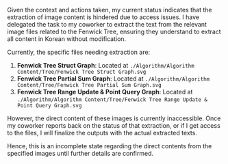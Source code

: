Given the context and actions taken, my current status indicates that the extraction of image content is hindered due to access issues. I have delegated the task to my coworker to extract the text from the relevant image files related to the Fenwick Tree, ensuring they understand to extract all content in Korean without modification.

Currently, the specific files needing extraction are:

1. **Fenwick Tree Struct Graph**: Located at `./Algorithm/Algorithm Content/Tree/Fenwick Tree Struct Graph.svg`
2. **Fenwick Tree Partial Sum Graph**: Located at `./Algorithm/Algorithm Content/Tree/Fenwick Tree Partial Sum Graph.svg`
3. **Fenwick Tree Range Update & Point Query Graph**: Located at `./Algorithm/Algorithm Content/Tree/Fenwick Tree Range Update & Point Query Graph.svg`

However, the direct content of these images is currently inaccessible. Once my coworker reports back on the status of that extraction, or if I get access to the files, I will finalize the outputs with the actual extracted texts.

Hence, this is an incomplete state regarding the direct contents from the specified images until further details are confirmed.